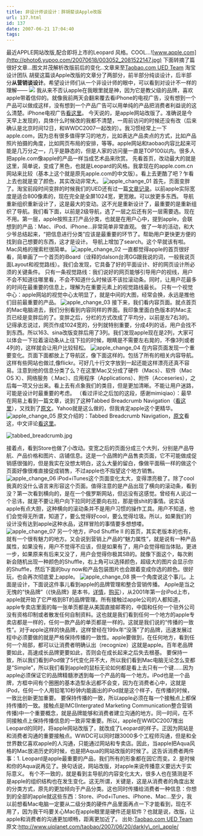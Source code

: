```yaml
---
title: 非设计师谈设计：胖胡斐谈Apple改版
url: 137.html
id: 137
date: 2007-06-21 17:04:40
tags:
---
```


最近APPLE网站改版,配合即将上市的Leopard 风格。COOL...![www.apple.com](http://photo6.yupoo.com/20070618/003052_2081522147.jpg) 下面转摘了篇很好文章...图文并茂解析改版前后的变化..文章来至[Taobao.com UED Team](http://www.uiplanet.com/taobao) 淘宝设计团队  胡斐这篇谈Apple改版的文章分了两部分，前半部分纯谈设计，后半部分**从营销谈设计**。希望设计师们从一个非设计师的眼中，可以看到对设计不一样的理解—— ![](http://tkfiles.storage.msn.com/y1piK3U9fuJI104lqodIFsskGXlIl0UAM344h3feG2L3Ffl-UC_8O3gL5w4YUlOUDB_)  我从来不否认apple在我眼里就是神，因为它是教父级的品牌，喜欢apple带着信仰的。就像我前两天会翻来覆去看iPhone的电视广告，没有想到一个产品可以做成这样，没有想到一个产品广告可以用单纯的产品把消费者利益说的这么清楚。iPhone电视广告[看这里](http://www.apple.com/iphone/ads)。 今天说的，是apple网站改版了。准确说是今天早上发现的，具体什么时候改的我都不清楚，一周前访问的时候还没有改（后来确认是北京时间12日，和WWDC2007一起改的）。我习惯经常上一下apple.com，因为总有很多值得学习的地方，比如表达产品卖点的方式，比如产品照片拍摄的角度，比如网页布局的安排，等等。apple网站和taobao内容比起来可能是几万分之一，几乎是静态的，但是人家的访问量一直是TOP100以内。很多人把apple.com像apple的产品一样当成艺术品来欣赏。 先看首页，改动最大的就是这里，简单说，变成了黑色，也就是Leopard的风格。我拿现在的apple.com.cn网站来比较（基本上这个就是原先apple.com的中文版）。看上去更酷了吧？乍看上去也就是变了颜色，其实改动非常大。 ![apple_change_01](http://photo1.bababian.com/upload1/20070617/DA45D1DE53047C19BF4BAEF139E5A401.jpg "apple_change_01") 首先，页面变胖了。淘宝前段时间变胖的时候我们的UED还有过一篇[文章记录](http://www.uiplanet.com/taobao/2007/04/23/grow_fat/)。以前apple实际宽度是适合800像素的，现在完全是全屏1024宽，更宽敞。可以放更多东西。 导航重新组织重新设计了，这是最大的变动。这不光是重新设计了，最重要的是重新组织了导航。我们看下面，以前是2级导航，选了一层之后还有另一层需要选。现在不用。第一层，apple按照主打产品分类，也就是在用户心中，提到apple，会联想到的产品：Mac、iPod、iPhone…非常简单非常直观。 做了一年的活动，和大少爷总结起来，“把信息进行分类”应该是最重要的环节了。帮助用户更快更方便的找到自己想要的东西，这才是设计。 导航上增加了search。这个早就该有啦。Mac风格的搜索栏很简单。 ![apple_change_02](http://photo1.bababian.com/upload1/20070617/1AB490EB0D183BD86055948EB6559F69.jpg) 一直都觉得apple的首页很好看，简单画了一个首页的iBoard（诠释的dalson台湾GG跟我说的词，一般我说页面Layout和视觉路线）。我们会发现，它具备了好的平面设计、好的网页设计所必须的关键条件。 只有一条视觉路线：我们说好的网页能够引导用户的视线，用户不会不知道往哪里看，不会不知道什么时候该不该拉滚动条。同时，让用户花最多的时间在最重要的信息上，理解为在重要元素上的视觉路线最长。 只有一个视觉中心：apple网站的视觉中心太明显了，就是中间的大图，经常会换，永远是推他们目前最重要的产品。 ![apple_change_03](http://photo1.bababian.com/upload1/20070617/0F4D79834E20D0B7E7AF5DE68E869785.jpg) 接下来，我们看内容页面。就点首页的Mac电脑进去，我们分别看到内容同样的界面。我印象里面白色版本的Mac主页已经是变胖后的了。变胖之后，分栏的方式改成了平均分，以前是左7右3的。记得承志说过，网页作成1024宽的，分列就特别重要，分成4列的话，用户会找不到东西。所以163、sina改版变胖后用了3列。我们发现apple现在是2列，大家可以体会一下拉着滚动条从上往下拉的时候，眼睛是不需要左右晃的，不像3列或者4列的，这样就会让用户比较轻松。 ![apple_change_04](http://photo1.bababian.com/upload1/20070617/343D731F20E30B5601362CE2FBFE3E5E.jpg) 在内容页面发现一个重要变化。页面下面都放上了导航区，像下面这样的。包括了所有的相关内容导航。这样有些网站也做过,像flickr。可好几十行文字放到一起还能这样漂亮还真不容易。注意到他的信息分类了么？在这里Mac又分成了硬件（Macs）、软件（Mac OS X）、网络服务（.Mac）、应用程序（Applications）、附件（Acceseries），之后每一项又分出来。看上去有点象我们的类目，但是更加清晰。不能让用户迷路，可能是设计时最重要的考虑。 （看过评论之后加的这段，感谢mimiqiao）：最早在网易上看到一篇文章，说到了这种Tabbed Breadcrumb Navigation（[看这里](http://tech.163.com/07/0429/09/3D83U6T10009158Q.html)），又找到了[原文](http://www.teehanlax.com/blog/?p=211)。Yahoo就是这么做的，但我肯定apple这个更精华。 ![apple_change_05](http://photo1.bababian.com/upload1/20070617/8ECFCBBA5AE4B6B448875F8743739A2B.jpg) 原文介绍的：Tabbed Breadcrumb Navigation，[原文](http://www.teehanlax.com/blog/?p=211)看这，中文评论[看这里](http://tech.163.com/07/0429/09/3D83U6T10009158Q.html)。

![tabbed_breadcrumb.jpg](http://www.teehanlax.com/blog/wp-content/uploads/tabbed_breadcrumb.jpg)

接着点，看到Store也做了小改动。变宽之后的页面分成三个大列，分别是产品导航、产品价格和图片、店铺信息。这是一个品牌的产品售卖页面，它不可能做成促销感很强的，但是我实在没想太明白，这么大量的留白，像做平面稿一样的做这个页面好像很难直接促成销售，不过apple也不指望这个地方销售。 ![apple_change_06](http://photo1.bababian.com/upload1/20070617/BF4453055489D087C2FBEF10438AAF0B.jpg) iPod+iTunes这个页面变化太大，变得漂亮极了。除了cool我真的没什么语言来形容这个页面。值得注意的是产品出现了横向的滚动条，看到没？第一次看到横向的，是在一个俄罗斯网站，但远没有这感觉。曾经有人说过一个忌讳，就是不要让用户向下拉同时还要向右拉，那是很shit的事情。说实话apple有点大胆，这种横向的滚动条并不是用户习惯的操作工具。用户不知道，他们会觉得无所谓，知道了，要么觉得好cool，要么觉得垃圾。所以，如果我们的设计没有达到apple这种水品，这样冒险的事情要多想想喽。 ![apple_change_07](http://photo1.bababian.com/upload1/20070617/3DA96DD70F46295D9D26FE2EB5A602D6.jpg) 另一个地方，iPod Shuffle II 的首页，其实老版本的也有，就有一个很有魅力的地方。又会说到营销上产品的“魅力属性”，就是说有一种产品属性，如果没有，用户不觉得不应该，但是如果有了，用户会觉得相当体贴，更进一步，如果原来有后来又没了，用户会觉得你极其SB的。就像下面这个，每次刷新会随机出现一种颜色的Shuffle，右上角可以选择颜色，超级大的图片会显示你的Shuffle，然后下面的buy now和产品包装图片也会跟着变成你选的颜色。很好玩，也会再次彻底爱上apple。 ![apple_change_08](http://photo1.bababian.com/upload1/20070617/50582DC5289C27277C45F23CBB665B94.jpg) 换一个角度说这个事儿。上面是设计，下面说这件事儿看到apple的品牌管理和整合营销传播。 Apple是当之无愧的“快品牌”（《快品牌》是本书，[详情](http://money.163.com/07/0316/12/39N3DMA6002524TL.html)，[购买](http://search1.taobao.com/browse/33-50003148/t-4-false-----95-----------------g,x7wmnn6fyy----------------40-list-coefp-0-all-50003148.htm)），从2001年第一台iPod上市，apple就开始了它严格到BT的品牌管理。所有接触过apple公司的人都知道，apple专卖店里面的每一张单页都是从美国直接邮寄的，中国和任何一个驻外公司没有资格印制或者散发任何自制资料。这也就是我们看到任何一个地方的apple专卖店都是一样的，任何一款产品的单页都是一样的。这就是我们说的“传播的一致性”。对于apple这样的快品牌，这样曾经在199x年“没落”了的品牌，迅速发展过程中必须要做的就是严格保持传播的一致性。apple要做到，在任何地方，看到任何一个局部，都可以让消费者明确认出（recognize）这就是apple。百年老品牌要如此，高速成长品牌更要如此，否则会在成长起来之后失去根基。 要保持一致，所以我们看到iPod做了5代变化并不大，所以我们看到Mac电脑无论怎么变都是“Simple”，所以我们看到apple的鼠标无论如何都是看上去只有一个键……因为apple必须保证它的品牌精髓渗透到每一个产品的每一个地方。iPod也是一个品牌，方框中间有个圈圈的基本造型永远都不会变，因为在消费者心中，这就是iPod，任何一个人用铅笔10秒钟内能画出的iPod就是这个样子，在传播的时候，一致比创新更加重要。 要保持传播的一致，所以apple必须在每一个接触点上都保持传播的一致。接触点是IMC(Intergrated Marketing Communication整合营销传播)中一个重要概念，就是品牌能够和消费者建立沟通的地方。同一时间，在不同接触点上保持传播信息的一致非常重要。所以，apple在WWDC2007推出Leopard的同时，将apple网站改版了，就改成了Leopard的样子。正因为网站是和消费者沟通的重要接触点。WWDC可以同时跟3000多个工程师沟通，但是和全世界数亿喜欢apple的人沟通，只能通过网站和专卖店。因此，当apple把Aqua风格的Mac放进历史的时候，也是把Aqua的网站改版的时候了。这告诉消费者两件事：1. Leopard是apple最重要的产品，我们所有的形象都在因它而变。2. 是时候和你的Aqua说再见了。换句话说，网站改版，对apple来说传播意义要远大于实际意义。 有个不一致的，就是看到主导航的内容变化太大，很多人也在猜测是不是apple的组织结构也在发生变化。这无所谓，关键是，这是从消费者的角度出发的分类方式，原先的更加倾向于产品分类。这也同时传播给消费者一种信息：你想到的全部的apple就这些东西：Store、iPod+iTunes、iPhone、Mac…至少，我以前想看Mac电脑一定要从二级分类的硬件产品里面再点一下才能看到，现在不用了，因为我干吗要关心Mac在apple眼里是硬件还是软件？也就是说，改版，让apple和消费者的沟通更加顺畅，距离更加近了。 出处:[Taobao.com UED Team](http://www.uiplanet.com/taobao) 原文:http://www.uiplanet.com/taobao/2007/06/20/darkly\_on\_apple/
